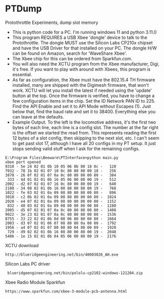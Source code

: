 # PTDump
Protothrottle Experiments, dump slot memory

- This is python code for a PC. I'm running windows 11 and python 3.11.0
- This program REQUIRES a USB Xbee 'dongle' device to talk to the Protothrottle. The dongle MUST use the Silicon Labs CP210x chipset and have the USB Driver for that installed on your PC. 
  The dongle H/W can be found on Amazon, search for 'WaveShare Xbee'.
- The Xbee chip for this can be ordered from Sparkfun.com.
- You will also need the XCTU program from the Xbee manufacturer, Digi, it's free. If you want to play with around with Xbees, this program is essential.
- As far as configuration, the Xbee must have the 802.15.4 TH firmware installed, many are shipped with the Digimesh firmware, that won't work. XCTU will let you install the latest if needed using the 'update' button at the top. Once the firmware is verified, you have to change a few configuration items in the chip.  Set the ID Network PAN ID to 225. Find the API Enable and set it to API Mode without Escapes (1).  Just below that, find the baud rate and set it to 38400.  Everything else you can leave at the defaults.
- Example Output. To the left is the locomotive address, it's the first two bytes of each line, each line is a config slot. The number at the far right is the offset we started the read from. This represents reading the first 12 bytes of a slot config, then skipping to the next slot, etc. I can't seem to get past slot 17, although I have all 20 configs in my PT setup.  It just stops sending valid stuff when I ask for the remaining configs.
```
E:\Program Files\Beeware\PTInterface>python main.py
xbee port opened
9310 - 5e 24 02 01 0b 10 05 06 0b 80 18 0c -   128
7032 - 78 1b 02 01 07 10 0c 80 80 80 00 18 -   256
3878 - 26 0f 02 01 07 0a 0c 80 80 80 00 80 -   384
 333 - 4d 01 02 01 0b 16 05 06 00 80 00 19 -   512
2002 - d2 07 02 01 07 16 0c 80 00 80 00 19 -   640
2100 - 34 08 02 01 0b 16 08 80 00 80 00 19 -   768
1022 - fe 03 02 01 0a 09 08 80 80 80 00 80 -   896
3010 - c2 0b 02 01 0a 09 08 80 80 80 00 80 -  1024
2020 - e4 07 02 01 0a 09 08 80 80 80 00 80 -  1152
 832 - 40 03 02 01 0a 09 08 80 80 80 00 80 -  1280
2005 - d5 07 02 01 07 0a 0c 80 80 80 00 80 -  1408
9022 - 3e 23 02 01 07 0a 0c 80 80 80 00 80 -  1536
8755 - 33 22 02 01 0b 0d 08 06 80 80 00 80 -  1664
2003 - d3 07 02 01 06 07 08 80 80 0a 00 80 -  1792
1956 - a4 07 02 01 07 80 08 80 04 80 00 09 -  1920
 729 - d9 02 02 01 0b 16 08 80 00 80 00 19 -  2048
5406 - 1e 15 02 01 0b 04 05 06 00 80 00 19 -  2176

```
XCTU download
```
http://blueridgeengineering.net/bin/40003026_AH.exe
```
Silicon Labs PC driver
```
 blueridgeengineering.net/bin/pololu-cp2102-windows-121204.zip
```
Xbee Radio Module Sparkfun
```
https://www.sparkfun.com/xbee-3-module-pcb-antenna.html
```



